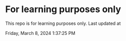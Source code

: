 # For learning purposes only
This repo is for learning purposes only.
Last updated at

Friday, March 8, 2024 1:37:25 PM

